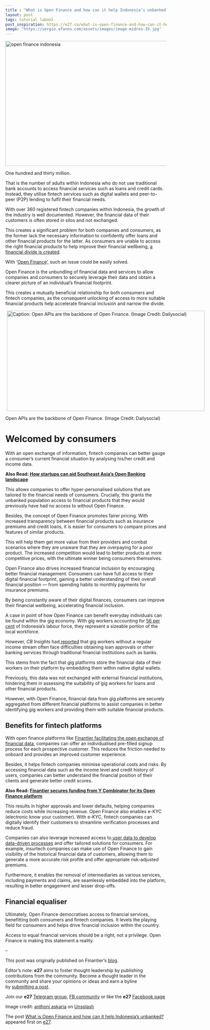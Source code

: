 ```yaml
---
title : "What is Open Finance and how can it help Indonesia’s unbanked?"
layout: post
tags: tutorial labnol
post_inspiration: https://e27.co/what-is-open-finance-and-how-can-it-help-indonesias-unbanked-20210406/
image: "https://sergio.afanou.com/assets/images/image-midres-35.jpg"
---
```


<img loading="lazy" class="aligncenter wp-image-413284 size-full" src="https://e27.co/wp-content/uploads/2021/04/anthoni-askaria-Q66J0RyD-RU-unsplash.jpg" alt="open finance indonesia" width="690" height="390" />
<p><span style="font-weight: 400;">One hundred and thirty million. </span></p>
<p><span style="font-weight: 400;">That is the number of adults within Indonesia who do not use traditional bank accounts to access financial services such as loans and credit cards. Instead, they utilise fintech services such as digital wallets and peer-to-peer (P2P) lending to fulfil their financial needs.</span></p>
<p><span style="font-weight: 400;">With over 360 </span><span style="font-weight: 400;">registered</span><span style="font-weight: 400;"> fintech companies within Indonesia, the growth of the industry is well documented. However, the financial data of their customers is often stored in silos and not exchanged.</span></p>
<p><span style="font-weight: 400;">This creates a significant problem for both companies and consumers, as the former lack the necessary information to confidently offer loans and other financial products for the latter. </span><span style="font-weight: 400;">As consumers are unable to access the right financial products to help improve their financial wellbeing, <a rel="follow" href="https://e27.co/dont-break-the-bank-enabling-financial-inclusion-and-equity-through-tech-20201209/">a financial divide is created</a>.</span></p>
<p><span style="font-weight: 400;">With &#8216;<a rel="follow" href="https://medium.com/tapico/what-is-open-finance-4cb4efae074a">Open Finance</a>&#8216;, such an issue could be easily solved.</span></p>
<p><span style="font-weight: 400;">Open Finance is the unbundling of financial data and services to allow companies and consumers to securely leverage their data and obtain a clearer picture of an individual’s financial footprint.</span></p>
<p><span style="font-weight: 400;">This creates a mutually beneficial relationship for both consumers and fintech companies, as the consequent unlocking of access to more suitable financial products help accelerate financial inclusion and narrow the divide.</span></p>
<div style="width: 627px" class="wp-caption aligncenter"><img loading="lazy" style="display: block; margin-left: auto; margin-right: auto;" src="../wp-content/uploads/2021/04/6d9c7f9d-608f-47c6-9ac8-6441ce7824a2.png" alt="Caption: Open APIs are the backbone of Open Finance. (Image Credit: Dailysocial)" width="617" height="313" /><p class="wp-caption-text">Open APIs are the backbone of Open Finance. (Image Credit: Dailysocial)</p></div>
<h1><strong>Welcomed by consumers</strong></h1>
<p><span style="font-weight: 400;">With an open exchange of information, fintech companies can better gauge a consumer’s current financial situation by analysing his/her credit and income data. </span></p>
<p><strong>Also Read: <a rel="follow" href="https://e27.co/southeast-asias-open-banking-landscape-20200720/">How startups can aid Southeast Asia’s Open Banking landscape</a></strong></p>
<p><span style="font-weight: 400;">This allows companies to offer hyper-personalised solutions that are tailored to the financial needs of consumers. Crucially, this grants the unbanked population access to financial products that they would previously have had no access to without Open Finance.</span></p>
<p><span style="font-weight: 400;">Besides, the concept of Open Finance promotes fairer pricing. With increased transparency between financial products such as insurance premiums and credit loans, it is easier for consumers to compare prices and features of similar products.</span></p>
<p><span style="font-weight: 400;">This will help them get more value from their providers and combat scenarios where they are unaware that they are overpaying for a poor product. </span><span style="font-weight: 400;">The increased competition would lead to better products at more competitive prices, with the ultimate winner being consumers themselves.</span></p>
<p><span style="font-weight: 400;">Open Finance also drives increased financial inclusion by encouraging better financial management. </span><span style="font-weight: 400;">Consumers can have full access to their digital financial footprint, gaining a better understanding of their overall financial position &#8212; from spending habits to monthly payments for insurance premiums. </span></p>
<p><span style="font-weight: 400;">By being constantly aware of their digital finances, consumers can improve their financial wellbeing, accelerating financial inclusion.</span></p>
<p><span style="font-weight: 400;">A case in point of how Open Finance can benefit everyday individuals can be found within the gig economy. With gig workers accounting for </span><a rel="follow" href="https://www.thejakartapost.com/academia/2020/09/04/gig-economy-supports-indonesias-economic-resilience.html"><span style="font-weight: 400;">56 per cent</span></a><span style="font-weight: 400;"> of Indonesia’s labour force, they represent a sizeable portion of the local workforce.</span></p>
<p><span style="font-weight: 400;">However, <em>CB Insights</em> had</span><a rel="follow" href="https://www.cbinsights.com/research/report/fintech-companies-gig-economy/"> <span style="font-weight: 400;">reported</span></a><span style="font-weight: 400;"> that gig workers without a regular income stream often face difficulties obtaining loan approvals or other banking services through traditional financial institutions such as banks. </span></p>
<p><span style="font-weight: 400;">This stems from the fact that gig platforms store the financial data of their workers on their platform by embedding them within native digital wallets. </span></p>
<p><span style="font-weight: 400;">Previously, this data was not exchanged with external financial institutions, hindering them in assessing the suitability of gig workers for loans and other financial products.</span></p>
<p><span style="font-weight: 400;">However, with Open Finance, financial data from gig platforms are securely aggregated from different financial platforms to assist companies in better identifying gig workers and providing them with</span> <span style="font-weight: 400;">suitable financial products.</span></p>
<h2>Benefits for fintech platforms</h2>
<p><span style="font-weight: 400;">With open finance platforms like <a rel="follow" href="https://e27.co/finantier-raises-funding-in-an-east-ventures-led-round-to-introduce-open-finance-to-sea-20201123/">Finantier facilitating the open exchange of financial data</a>, companies can offer an individualised pre-filled signup process for each prospective customer. </span><span style="font-weight: 400;">This reduces the friction needed to onboard and provides an improved customer experience.</span></p>
<p><span style="font-weight: 400;">Besides, it helps fintech companies minimise operational costs and risks. By accessing financial data such as the income level and credit history of users, companies can better understand the financial position of their clients and generate better credit scores.</span></p>
<p><strong>Also Read: <a rel="follow" href="https://e27.co/finantier-secures-funding-from-y-combinator-for-its-open-finance-platform-20201223/">Finantier secures funding from Y Combinator for its Open Finance platform</a></strong></p>
<p><span style="font-weight: 400;">This results in higher approvals and lower defaults, helping companies reduce costs while increasing revenue. </span><span style="font-weight: 400;">Open Finance also enables e-KYC (electronic know your customer). With e-KYC, fintech companies can digitally identify their customers to streamline verification processes and reduce fraud. </span></p>
<p><span style="font-weight: 400;">Companies can also leverage increased access to<a rel="follow" href="https://e27.co/single-sign-ensures-great-user-experience-loyalty-improved-data-gathering-capabilities-20170605/"> user data to develop data-driven processes</a> and offer tailored solutions for consumers. </span><span style="font-weight: 400;">For example, insurtech companies can make use of Open Finance to gain visibility of the historical financial data of customers, allowing them to generate a more accurate risk profile and offer appropriate risk-adjusted premiums. </span></p>
<p><span style="font-weight: 400;">Furthermore, it enables the removal of intermediaries as various services, including payments and claims, are seamlessly embedded into the platform, resulting in better engagement and lesser drop-offs.</span></p>
<h2>Financial equaliser</h2>
<p><span style="font-weight: 400;">Ultimately, Open Finance democratises access to financial services, benefitting both consumers and fintech companies. It levels the playing field for consumers and helps drive financial inclusion within the country. </span></p>
<p><span style="font-weight: 400;">Access to equal financial services should be a right, not a privilege. Open Finance is making this statement a reality.</span></p>
<p>&#8211;</p>
<p><span style="font-weight: 400;">This post was originally published on Finantier’s <a rel="follow" href="https://blog.finantier.co/what-is-open-finance/">blog</a>.</span></p>
<p class="p1"><span class="s1">Editor’s note: <strong>e27</strong> aims to foster thought leadership by publishing contributions from the community. Become a thought leader in the community and share your opinions or ideas and earn a byline by <a rel="follow" href="https://e27.co/contributor"><span class="s2">submitting a post</span></a>.</span></p>
<p class="p1"><span class="s1">Join our <strong>e27</strong> <a rel="follow" href="https://t.me/joinchat/HmTbfBcGCZeykhM8NOlQ-g"><span class="s2">Telegram group</span></a>, <a rel="follow" href="https://www.facebook.com/groups/e27co/permalink/886904662065955/">FB community</a> or like the <strong>e27</strong> <a rel="follow" href="https://www.facebook.com/e27/?ref=your_pages"><span class="s2">Facebook page</span></a></span></p>
<p>Image credit: <a rel="follow" href="https://unsplash.com/@aaskaria?utm_source=unsplash&amp;utm_medium=referral&amp;utm_content=creditCopyText">anthoni askaria</a> on <a rel="follow" href="https://unsplash.com/s/photos/indonesia-banking?utm_source=unsplash&amp;utm_medium=referral&amp;utm_content=creditCopyText">Unsplash</a></p>
<p>The post <a rel="nofollow" href="https://e27.co/what-is-open-finance-and-how-can-it-help-indonesias-unbanked-20210406/">What is Open Finance and how can it help Indonesia&#8217;s unbanked?</a> appeared first on <a rel="nofollow" href="https://e27.co">e27</a>.</p>
